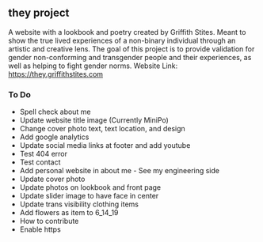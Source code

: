 ## they project
A website with a lookbook and poetry created by Griffith Stites. Meant to show the true lived experiences of a non-binary individual through an artistic and creative lens. The goal of this project is to provide validation for gender non-conforming and transgender people and their experiences, as well as helping to fight gender norms.
Website Link: https://they.griffithstites.com

### To Do
* Spell check about me
* Update website title image (Currently MiniPo)
* Change cover photo text, text location, and design
* Add google analytics
* Update social media links at footer and add youtube
* Test 404 error
* Test contact
* Add personal website in about me - See my engineering side
* Update cover photo
* Update photos on lookbook and front page
* Update slider image to have face in center
* Update trans visibility clothing items
* Add flowers as item to 6_14_19
* How to contribute
* Enable https

